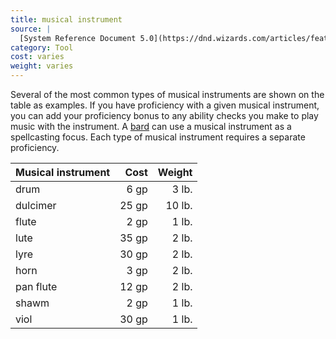 ```yaml
---
title: musical instrument
source: |
  [System Reference Document 5.0](https://dnd.wizards.com/articles/features/systems-reference-document-srd)
category: Tool
cost: varies
weight: varies
---
```


Several of the most common types of musical instruments are shown on the table as examples. If you have proficiency with a given musical instrument, you can add your proficiency bonus to any ability checks you make to play music with the instrument. A [bard](/classes/bard/) can use a musical instrument as a spellcasting focus. Each type of musical instrument requires a separate proficiency.

| Musical instrument |  Cost | Weight |
|:-------------------|------:|-------:|
| drum               |  6 gp |  3 lb. |
| dulcimer           | 25 gp | 10 lb. |
| flute              |  2 gp |  1 lb. |
| lute               | 35 gp |  2 lb. |
| lyre               | 30 gp |  2 lb. |
| horn               |  3 gp |  2 lb. |
| pan flute          | 12 gp |  2 lb. |
| shawm              |  2 gp |  1 lb. |
| viol               | 30 gp |  1 lb. |
